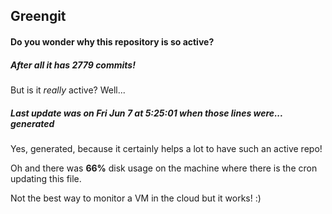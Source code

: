 ## Greengit

#### Do you wonder why this repository is so active?

##### After all it has 2779 commits!

But is it *really* active? Well...

##### Last update was on Fri Jun 7 at 5:25:01 when those lines were... generated

Yes, generated, because it certainly helps a lot to have such an active repo!

Oh and there was **66%** disk usage on the machine
where there is the cron updating this file.

Not the best way to monitor a VM in the cloud but it works! :)
